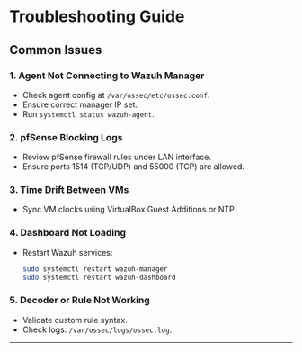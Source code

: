 # Troubleshooting Guide

## Common Issues

### 1. Agent Not Connecting to Wazuh Manager

-   Check agent config at `/var/ossec/etc/ossec.conf`.
-   Ensure correct manager IP set.
-   Run `systemctl status wazuh-agent`.

### 2. pfSense Blocking Logs

-   Review pfSense firewall rules under LAN interface.
-   Ensure ports 1514 (TCP/UDP) and 55000 (TCP) are allowed.

### 3. Time Drift Between VMs

-   Sync VM clocks using VirtualBox Guest Additions or NTP.

### 4. Dashboard Not Loading

-   Restart Wazuh services:

    ``` bash
    sudo systemctl restart wazuh-manager
    sudo systemctl restart wazuh-dashboard
    ```

### 5. Decoder or Rule Not Working

-   Validate custom rule syntax.
-   Check logs: `/var/ossec/logs/ossec.log`.

------------------------------------------------------------------------
